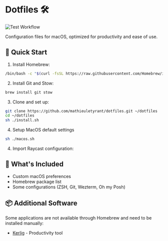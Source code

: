 # Dotfiles 🛠️

![Test Workflow](https://github.com/mathieuletyrant/dotfiles/actions/workflows/test.yml/badge.svg)

Configuration files for macOS, optimized for productivity and ease of use.

## 🚀 Quick Start

1. Install Homebrew:
```bash
/bin/bash -c "$(curl -fsSL https://raw.githubusercontent.com/Homebrew/install/HEAD/install.sh)"
```

2. Install Git and Stow:
```bash
brew install git stow
```

3. Clone and set up:
```bash
git clone https://github.com/mathieuletyrant/dotfiles.git ~/dotfiles
cd ~/dotfiles
sh ./install.sh
```

4. Setup MacOS default settings
```bash
sh ./macos.sh
```

4. Import Raycast configuration:

## 🧰 What's Included

- Custom macOS preferences
- Homebrew package list
- Some configurations (ZSH, Git, Wezterm, Oh my Posh)

## 📦 Additional Software

Some applications are not available through Homebrew and need to be installed manually:

- [Kerlig](https://www.kerlig.com) - Productivity tool